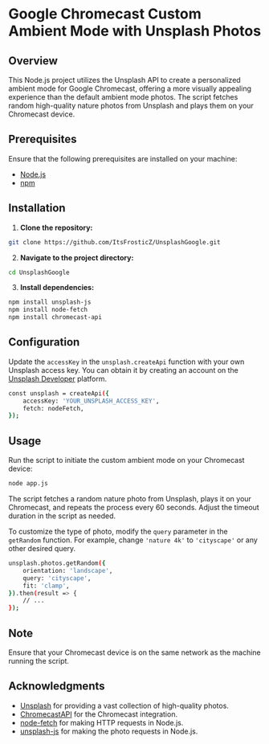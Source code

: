 
# Google Chromecast Custom Ambient Mode with Unsplash Photos

## Overview

This Node.js project utilizes the Unsplash API to create a personalized ambient mode for Google Chromecast, offering a more visually appealing experience than the default ambient mode photos. The script fetches random high-quality nature photos from Unsplash and plays them on your Chromecast device.

## Prerequisites

Ensure that the following prerequisites are installed on your machine:

- [Node.js](https://nodejs.org/)
- [npm](https://www.npmjs.com/)

## Installation

1. **Clone the repository:**

```bash
git clone https://github.com/ItsFrosticZ/UnsplashGoogle.git
```

2. **Navigate to the project directory:**

```bash
cd UnsplashGoogle
```

3. **Install dependencies:**
```bash
npm install unsplash-js
npm install node-fetch
npm install chromecast-api
```

## Configuration

Update the `accessKey` in the `unsplash.createApi` function with your own Unsplash access key. You can obtain it by creating an account on the [Unsplash Developer](https://unsplash.com/developers) platform.

```bash
const unsplash = createApi({
    accessKey: 'YOUR_UNSPLASH_ACCESS_KEY',
    fetch: nodeFetch,
});
```

## Usage

Run the script to initiate the custom ambient mode on your Chromecast device:

```bash
node app.js
```

The script fetches a random nature photo from Unsplash, plays it on your Chromecast, and repeats the process every 60 seconds. Adjust the timeout duration in the script as needed.

To customize the type of photo, modify the `query` parameter in the `getRandom` function. For example, change `'nature 4k'` to `'cityscape'` or any other desired query.

```bash
unsplash.photos.getRandom({
    orientation: 'landscape',
    query: 'cityscape',
    fit: 'clamp',
}).then(result => {
    // ...
});
```

## Note
Ensure that your Chromecast device is on the same network as the machine running the script.

## Acknowledgments
- [Unsplash](https://unsplash.com/) for providing a vast collection of high-quality photos.
- [ChromecastAPI](https://www.npmjs.com/package/chromecast-api) for the Chromecast integration.
- [node-fetch](https://www.npmjs.com/package/node-fetch) for making HTTP requests in Node.js.
- [unsplash-js](https://www.npmjs.com/package/unsplash-js) for making the photo requests in Node.js.